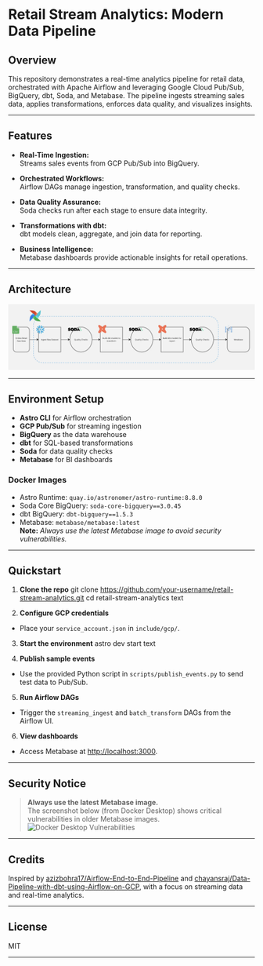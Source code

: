# Retail Stream Analytics: Modern Data Pipeline

## Overview

This repository demonstrates a real-time analytics pipeline for retail data, orchestrated with Apache Airflow and leveraging Google Cloud Pub/Sub, BigQuery, dbt, Soda, and Metabase. The pipeline ingests streaming sales data, applies transformations, enforces data quality, and visualizes insights.

---

## Features

- **Real-Time Ingestion:**  
  Streams sales events from GCP Pub/Sub into BigQuery.

- **Orchestrated Workflows:**  
  Airflow DAGs manage ingestion, transformation, and quality checks.

- **Data Quality Assurance:**  
  Soda checks run after each stage to ensure data integrity.

- **Transformations with dbt:**  
  dbt models clean, aggregate, and join data for reporting.

- **Business Intelligence:**  
  Metabase dashboards provide actionable insights for retail operations.

---

## Architecture

![Architecture Diagram](Architecture_Diagram.png) 

---

## Environment Setup

- **Astro CLI** for Airflow orchestration
- **GCP Pub/Sub** for streaming ingestion
- **BigQuery** as the data warehouse
- **dbt** for SQL-based transformations
- **Soda** for data quality checks
- **Metabase** for BI dashboards

### Docker Images

- Astro Runtime: `quay.io/astronomer/astro-runtime:8.8.0`
- Soda Core BigQuery: `soda-core-bigquery==3.0.45`
- dbt BigQuery: `dbt-bigquery==1.5.3`
- Metabase: `metabase/metabase:latest`  
  **Note:** _Always use the latest Metabase image to avoid security vulnerabilities._

---

## Quickstart

1. **Clone the repo**
git clone https://github.com/your-username/retail-stream-analytics.git
cd retail-stream-analytics
text

2. **Configure GCP credentials**
- Place your `service_account.json` in `include/gcp/`.

3. **Start the environment**
astro dev start
text

4. **Publish sample events**
- Use the provided Python script in `scripts/publish_events.py` to send test data to Pub/Sub.

5. **Run Airflow DAGs**
- Trigger the `streaming_ingest` and `batch_transform` DAGs from the Airflow UI.

6. **View dashboards**
- Access Metabase at [http://localhost:3000](http://localhost:3000).

---

## Security Notice

> **Always use the latest Metabase image.**  
> The screenshot below (from Docker Desktop) shows critical vulnerabilities in older Metabase images.  
> ![Docker Desktop Vulnerabilities](https://pplx-res.cloudinary.com/image/upload/v1744664988/user_uploads/GBGTvVNqgSlNdWY/image.jpg)

---

## Credits

Inspired by [azizbohra17/Airflow-End-to-End-Pipeline](https://github.com/azizbohra17/Airflow-End-to-End-Pipeline) and [chayansraj/Data-Pipeline-with-dbt-using-Airflow-on-GCP](https://github.com/chayansraj/Data-Pipeline-with-dbt-using-Airflow-on-GCP), with a focus on streaming data and real-time analytics.

---

## License

MIT

---
